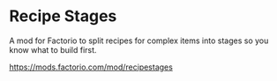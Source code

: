 # Recipe Stages

A mod for Factorio to split recipes for complex items into stages so you know what to build first.

https://mods.factorio.com/mod/recipestages
